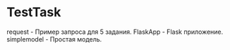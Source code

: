 # TestTask
request - Пример запроса для 5 задания.
FlaskApp - Flask приложение.
simplemodel - Простая модель.
